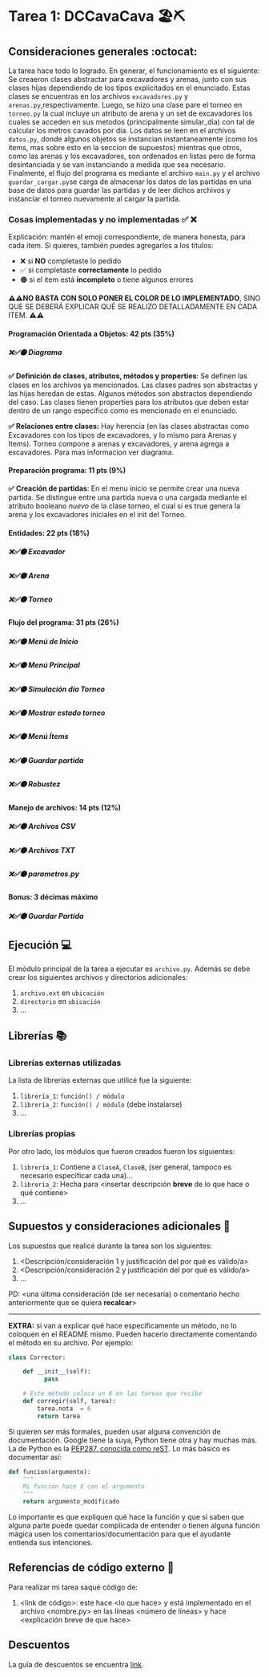 # Tarea 1: DCCavaCava 🏖⛏



## Consideraciones generales :octocat:

La tarea hace todo lo logrado. En generar, el funcionamiento es el siguiente: Se creaeron clases abstractar para excavadores y arenas, junto con sus clases hijas dependiendo de los tipos explicitados en el enunciado. Estas clases se encuentras en los archivos ```excavadores.py``` y ```arenas.py```,respectivamente. Luego, se hizo una clase pare el torneo en ```torneo.py``` la cual incluye un atributo de arena y un set de excavadores los cuales se acceden en sus metodos (principalmente simular_dia) con tal de calcular los metros cavados por dia. Los datos se leen en el archivos ```datos.py```, donde algunos objetos se instancian instantaneamente (como los items, mas sobre esto en la seccion de supuestos) mientras que otros, como las arenas y los excavadores, son ordenados en listas pero de forma desintanciada y se van instanciando a medida que sea necesario. Finalmente, el flujo del programa es mediante el archivo ```main.py``` y el archivo ```guardar_cargar.py```se carga de almacenar los datos de las partidas en una base de datos para guardar las partidas y de leer dichos archivos y instanciar el torneo nuevamente al cargar la partida. 


### Cosas implementadas y no implementadas :white_check_mark: :x:

Explicación: mantén el emoji correspondiente, de manera honesta, para cada item. Si quieres, también puedes agregarlos a los títulos:
- ❌ si **NO** completaste lo pedido
- ✅ si completaste **correctamente** lo pedido
- 🟠 si el item está **incompleto** o tiene algunos errores

**⚠️⚠️NO BASTA CON SOLO PONER EL COLOR DE LO IMPLEMENTADO**,
SINO QUE SE DEBERÁ EXPLICAR QUÉ SE REALIZO DETALLADAMENTE EN CADA ITEM.
⚠️⚠️

#### Programación Orientada a Objetos: 42 pts (35%)
##### ❌✅🟠  Diagrama
__✅ Definición de clases, atributos, métodos y properties__: Se definen las clases en los archivos ya mencionados. Las clases padres son abstractas y las hijas heredan de estas. Algunos métodos son abstractos dependiendo del caso. Las clases tienen properties para los atributos que deben estar dentro de un rango específico como es mencionado en el enunciado.

__✅ Relaciones entre clases:__ Hay herencia (en las clases abstractas como Excavadores con los tipos de excavadores, y lo mismo para Arenas y Items). Torneo compone a arenas y excavadores, y arena agrega a excavadores. Para mas informacion ver diagrama.
#### Preparación programa: 11 pts (9%)
__✅ Creación de partidas__: En el menu inicio se permite crear una nueva partida. Se distingue entre una partida nueva o una cargada mediante el atributo booleano _nuevo_ de la clase torneo, el cual si es true genera la arena y los excavadores iniciales en el init del Torneo.
#### Entidades: 22 pts (18%)
##### ❌✅🟠 Excavador
##### ❌✅🟠 Arena
##### ❌✅🟠 Torneo
#### Flujo del programa: 31 pts (26%)
##### ❌✅🟠 Menú de Inicio
##### ❌✅🟠 Menú Principal
##### ❌✅🟠 Simulación día Torneo
##### ❌✅🟠 Mostrar estado torneo
##### ❌✅🟠 Menú Ítems
##### ❌✅🟠 Guardar partida
##### ❌✅🟠 Robustez
#### Manejo de archivos: 14 pts (12%)
##### ❌✅🟠 Archivos CSV 
##### ❌✅🟠 Archivos TXT
##### ❌✅🟠 parametros.py
#### Bonus: 3 décimas máximo
##### ❌✅🟠 Guardar Partida

## Ejecución :computer:
El módulo principal de la tarea a ejecutar es  ```archivo.py```. Además se debe crear los siguientes archivos y directorios adicionales:
1. ```archivo.ext``` en ```ubicación```
2. ```directorio``` en ```ubicación```
3. ...


## Librerías :books:
### Librerías externas utilizadas
La lista de librerías externas que utilicé fue la siguiente:

1. ```librería_1```: ```función() / módulo```
2. ```librería_2```: ```función() / módulo``` (debe instalarse)
3. ...

### Librerías propias
Por otro lado, los módulos que fueron creados fueron los siguientes:

1. ```librería_1```: Contiene a ```ClaseA```, ```ClaseB```, (ser general, tampoco es necesario especificar cada una)...
2. ```librería_2```: Hecha para <insertar descripción **breve** de lo que hace o qué contiene>
3. ...

## Supuestos y consideraciones adicionales :thinking:
Los supuestos que realicé durante la tarea son los siguientes:

1. <Descripción/consideración 1 y justificación del por qué es válido/a> 
2. <Descripción/consideración 2 y justificación del por qué es válido/a>
3. ...

PD: <una última consideración (de ser necesaria) o comentario hecho anteriormente que se quiera **recalcar**>


-------



**EXTRA:** si van a explicar qué hace específicamente un método, no lo coloquen en el README mismo. Pueden hacerlo directamente comentando el método en su archivo. Por ejemplo:

```python
class Corrector:

    def __init__(self):
          pass

    # Este método coloca un 6 en las tareas que recibe
    def corregir(self, tarea):
        tarea.nota  = 6
        return tarea
```

Si quieren ser más formales, pueden usar alguna convención de documentación. Google tiene la suya, Python tiene otra y hay muchas más. La de Python es la [PEP287, conocida como reST](https://www.python.org/dev/peps/pep-0287/). Lo más básico es documentar así:

```python
def funcion(argumento):
    """
    Mi función hace X con el argumento
    """
    return argumento_modificado
```
Lo importante es que expliquen qué hace la función y que si saben que alguna parte puede quedar complicada de entender o tienen alguna función mágica usen los comentarios/documentación para que el ayudante entienda sus intenciones.

## Referencias de código externo :book:

Para realizar mi tarea saqué código de:
1. \<link de código>: este hace \<lo que hace> y está implementado en el archivo <nombre.py> en las líneas <número de líneas> y hace <explicación breve de que hace>

## Descuentos
La guía de descuentos se encuentra [link](https://github.com/IIC2233/syllabus/blob/main/Tareas/Descuentos.md).
